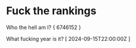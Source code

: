 # Fuck the rankings

Who the hell am I?
{ 6746152 }

What fucking year is it?
[ 2024-09-15T22:00:00Z ]
